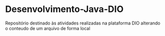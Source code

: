 # Desenvolvimento-Java-DIO
Repositório destinado às atividades realizadas na plataforma DIO
alterando o conteudo de um arquivo de forma local
